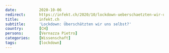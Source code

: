 ```yaml
---
date:          2020-10-06
redirect:      https://infekt.ch/2020/10/lockdown-ueberschaetzten-wir-uns-selbst-2/
title:         infekt.ch
subtitle:      'Lockdown: Überschätzten wir uns selbst?'
country:       [CH]
persons:       [Vernazza Pietro]
categories:    [Wissenschaft]
tags:          [lockdown]
---
```

